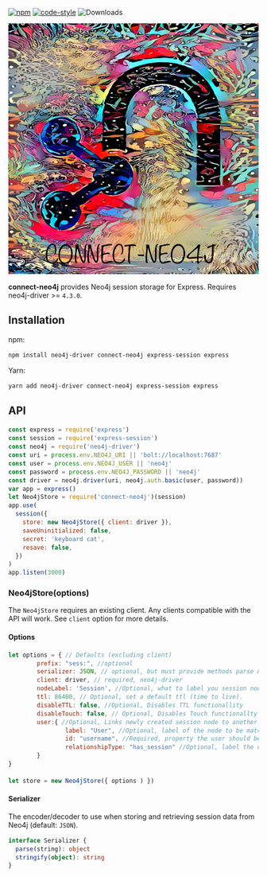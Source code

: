 [![npm](https://img.shields.io/npm/v/connect-neo4j.svg)](https://npmjs.com/package/connect-neo4j) [![code-style](https://img.shields.io/badge/code_style-prettier-ff69b4.svg)](https://gitter.im/jlongster/prettier) ![Downloads](https://img.shields.io/npm/dm/connect-neo4j.svg)

![connect-neo4j](https://github.com/MaxAndersson/connect-neo4j/blob/8006bc2fe81cadaf683a13947da0a6cd3c8adc9d/connect-neo4j.png)

**connect-neo4j** provides Neo4j session storage for Express. Requires neo4j-driver >= `4.3.0`.

## Installation

npm:

```sh
npm install neo4j-driver connect-neo4j express-session express
```

Yarn:

```sh
yarn add neo4j-driver connect-neo4j express-session express
```

## API

```js
const express = require('express')
const session = require('express-session')
const neo4j = require('neo4j-driver')
const uri = process.env.NEO4J_URI || 'bolt://localhost:7687'
const user = process.env.NEO4J_USER || 'neo4j'
const password = process.env.NEO4J_PASSWORD || 'neo4j'
const driver = neo4j.driver(uri, neo4j.auth.basic(user, password))
var app = express()
let Neo4jStore = require('connect-neo4j')(session)
app.use(
  session({
    store: new Neo4jStore({ client: driver }),
    saveUninitialized: false,
    secret: 'keyboard cat',
    resave: false,
  })
)
app.listen(3000)
```

### Neo4jStore(options)

The `Neo4jStore` requires an existing client. Any clients compatible with the API will work. See `client` option for more details.

#### Options

```js
let options = { // Defaults (excluding client)
        prefix: "sess:", //optional
        serializer: JSON, // optional, but must provide methods parse & stringify
        client: driver, // required, neo4j-driver
        nodeLabel: 'Session', //Optional, what to label you session nodes
        ttl: 86400, // Optional, set a default ttl (time to live).
        disableTTL: false, //Optional, Disables TTL functionallity
        disableTouch: false, // Optional, Disables Touch functionallty
        user:{ //Optional, Links newly created session node to another node within neo4j
                label: "User", //Optional, label of the node to be matched
                id: "username", //Required, property the user should be matched by, supply data under the same key in session object
                relationshipType: "has_session" //Optional, label the created relationship will take
        }
}

let store = new Neo4jStore({ options ) })

```

#### Serializer

The encoder/decoder to use when storing and retrieving session data from Neo4j (default: `JSON`).

```ts
interface Serializer {
  parse(string): object
  stringify(object): string
}
```
